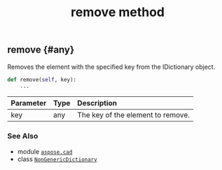 ﻿---
title: remove method
second_title: Aspose.CAD for Python via .NET API References
description: 
type: docs
weight: 40
url: /python-net/aspose.cad/nongenericdictionary/remove/
is_root: false
---

## remove {#any}

Removes the element with the specified key from the 
IDictionary object.



```python
def remove(self, key):
    ...
```


| Parameter | Type | Description |
| :- | :- | :- |
| key | any | The key of the element to remove. |



### See Also
* module [`aspose.cad`](../../)
* class [`NonGenericDictionary`](/cad/python-net/aspose.cad/nongenericdictionary)
